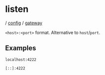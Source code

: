 # listen

/ [config](/ref/config/index.md) / [gateway](/ref/config/config/gateway/index.md) 

`<host>:<port>` format. Alternative to `host`/`port`.

## Examples

```
localhost:4222
```
```
[::]:4222
```

